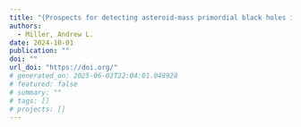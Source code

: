 ```yaml
---
title: "{Prospects for detecting asteroid-mass primordial black holes in extreme-mass-ratio inspirals with continuous gravitational waves}"
authors:
  - Miller, Andrew L.
date: 2024-10-01
publication: ""
doi: ""
url_doi: "https://doi.org/"
# generated_on: 2025-06-02T22:04:01.048928
# featured: false
# summary: ""
# tags: []
# projects: []
---
```

